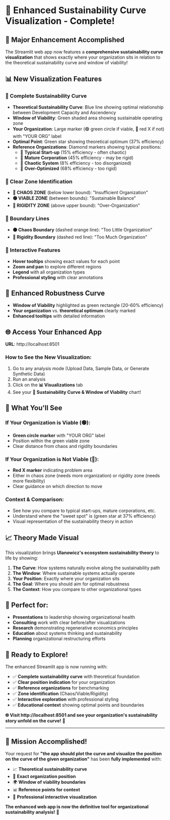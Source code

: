 # 🎯 Enhanced Sustainability Curve Visualization - Complete!

## 🌟 **Major Enhancement Accomplished**

The Streamlit web app now features a **comprehensive sustainability curve visualization** that shows exactly where your organization sits in relation to the theoretical sustainability curve and window of viability!

## 📊 **New Visualization Features**

### **🎯 Complete Sustainability Curve**
- **Theoretical Sustainability Curve**: Blue line showing optimal relationship between Development Capacity and Ascendency
- **Window of Viability**: Green shaded area showing sustainable operating zone
- **Your Organization**: Large marker (🟢 green circle if viable, 🔴 red X if not) with "YOUR ORG" label
- **Optimal Point**: Green star showing theoretical optimum (37% efficiency)
- **Reference Organizations**: Diamond markers showing typical positions:
  - 💜 **Typical Start-up** (15% efficiency - often chaotic)
  - 🤎 **Mature Corporation** (45% efficiency - may be rigid)
  - 📍 **Chaotic System** (8% efficiency - too disorganized)
  - 🔴 **Over-Optimized** (68% efficiency - too rigid)

### **📍 Clear Zone Identification**
- **🔴 CHAOS ZONE** (below lower bound): "Insufficient Organization"
- **🟢 VIABLE ZONE** (between bounds): "Sustainable Balance"  
- **🔴 RIGIDITY ZONE** (above upper bound): "Over-Organization"

### **📏 Boundary Lines**
- **🟠 Chaos Boundary** (dashed orange line): "Too Little Organization"
- **🔴 Rigidity Boundary** (dashed red line): "Too Much Organization"

### **🎯 Interactive Features**
- **Hover tooltips** showing exact values for each point
- **Zoom and pan** to explore different regions
- **Legend** with all organization types
- **Professional styling** with clear annotations

## 💪 **Enhanced Robustness Curve**
- **Window of Viability** highlighted as green rectangle (20-60% efficiency)
- **Your organization** vs. **theoretical optimum** clearly marked
- **Enhanced tooltips** with detailed information

## 🌐 **Access Your Enhanced App**

**URL**: http://localhost:8501

### **How to See the New Visualization:**
1. Go to any analysis mode (Upload Data, Sample Data, or Generate Synthetic Data)
2. Run an analysis
3. Click on the **📊 Visualizations** tab
4. See your **🎯 Sustainability Curve & Window of Viability** chart!

## 🎨 **What You'll See**

### **If Your Organization is Viable** (🟢):
- **Green circle marker** with "YOUR ORG" label
- Position within the green viable zone
- Clear distance from chaos and rigidity boundaries

### **If Your Organization is Not Viable** (🔴):
- **Red X marker** indicating problem area
- Either in chaos zone (needs more organization) or rigidity zone (needs more flexibility)
- Clear guidance on which direction to move

### **Context & Comparison**:
- See how you compare to typical start-ups, mature corporations, etc.
- Understand where the "sweet spot" is (green star at 37% efficiency)
- Visual representation of the sustainability theory in action

## 📈 **Theory Made Visual**

This visualization brings **Ulanowicz's ecosystem sustainability theory** to life by showing:

1. **The Curve**: How systems naturally evolve along the sustainability path
2. **The Window**: Where sustainable systems actually operate
3. **Your Position**: Exactly where your organization sits
4. **The Goal**: Where you should aim for optimal robustness
5. **The Context**: How you compare to other organizational types

## 🎯 **Perfect for:**
- **Presentations** to leadership showing organizational health
- **Consulting** work with clear before/after visualizations  
- **Research** demonstrating regenerative economics principles
- **Education** about systems thinking and sustainability
- **Planning** organizational restructuring efforts

## 🚀 **Ready to Explore!**

The enhanced Streamlit app is now running with:
- ✅ **Complete sustainability curve** with theoretical foundation
- ✅ **Clear position indication** for your organization
- ✅ **Reference organizations** for benchmarking
- ✅ **Zone identification** (Chaos/Viable/Rigidity)
- ✅ **Interactive exploration** with professional styling
- ✅ **Educational context** showing optimal points and boundaries

**🌐 Visit http://localhost:8501 and see your organization's sustainability story unfold on the curve!** 🌱

---

## 🎉 **Mission Accomplished!**

Your request for **"the app should plot the curve and visualize the position on the curve of the given organization"** has been **fully implemented** with:

- 📈 **Theoretical sustainability curve**
- 🎯 **Exact organization position** 
- 🌍 **Window of viability boundaries**
- 📊 **Reference points for context**
- 🎨 **Professional interactive visualization**

**The enhanced web app is now the definitive tool for organizational sustainability analysis!** 🌟